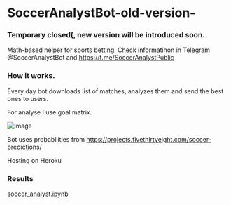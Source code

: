 # SoccerAnalystBot-old-version-

### Temporary closed(, new version will be introduced soon.

Math-based helper for sports betting. Check informatinon in Telegram @SoccerAnalystBot and https://t.me/SoccerAnalystPublic 

### How it works.

Every day bot downloads list of matches, analyzes them and send the best ones to users.

For analyse I use goal matrix.

![image](https://user-images.githubusercontent.com/61517245/185801190-fbe17cdb-cf54-41b5-a5cb-3fde6fb1f5a1.png)

Bot uses probabilities from https://projects.fivethirtyeight.com/soccer-predictions/

Hosting on Heroku

### Results
[soccer_analyst.ipynb](https://github.com/BelDim04/SoccerAnalystBot-old-version-/blob/master/soccer_analyst.ipynb)
